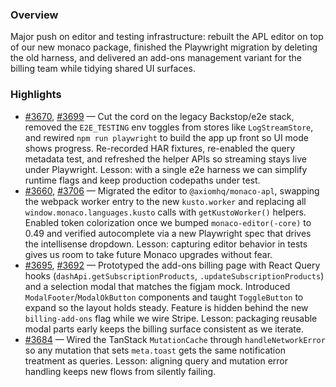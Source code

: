 ### Overview
Major push on editor and testing infrastructure: rebuilt the APL editor on top of our new monaco package, finished the Playwright migration by deleting the old harness, and delivered an add-ons management variant for the billing team while tidying shared UI surfaces.

### Highlights
- [#3670](https://github.com/axiomhq/app/pull/3670), [#3699](https://github.com/axiomhq/app/pull/3699) — Cut the cord on the legacy Backstop/e2e stack, removed the `E2E_TESTING` env toggles from stores like `LogStreamStore`, and rewired `npm run playwright` to build the app up front so UI mode shows progress. Re-recorded HAR fixtures, re-enabled the query metadata test, and refreshed the helper APIs so streaming stays live under Playwright. Lesson: with a single e2e harness we can simplify runtime flags and keep production codepaths under test.
- [#3660](https://github.com/axiomhq/app/pull/3660), [#3706](https://github.com/axiomhq/app/pull/3706) — Migrated the editor to `@axiomhq/monaco-apl`, swapping the webpack worker entry to the new `kusto.worker` and replacing all `window.monaco.languages.kusto` calls with `getKustoWorker()` helpers. Enabled token colorization once we bumped `monaco-editor(-core)` to 0.49 and verified autocomplete via a new Playwright spec that drives the intellisense dropdown. Lesson: capturing editor behavior in tests gives us room to take future Monaco upgrades without fear.
- [#3695](https://github.com/axiomhq/app/pull/3695), [#3692](https://github.com/axiomhq/app/pull/3692) — Prototyped the add-ons billing page with React Query hooks (`dashApi.getSubscriptionProducts`, `.updateSubscriptionProducts`) and a selection modal that matches the figjam mock. Introduced `ModalFooter`/`ModalOkButton` components and taught `ToggleButton` to expand so the layout holds steady. Feature is hidden behind the new `billing-add-ons` flag while we wire Stripe. Lesson: packaging reusable modal parts early keeps the billing surface consistent as we iterate.
- [#3684](https://github.com/axiomhq/app/pull/3684) — Wired the TanStack `MutationCache` through `handleNetworkError` so any mutation that sets `meta.toast` gets the same notification treatment as queries. Lesson: aligning query and mutation error handling keeps new flows from silently failing.
